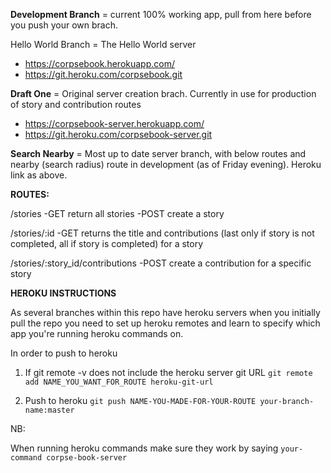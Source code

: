 **Development Branch** = current 100% working app, pull from here before you push your own brach.

Hello World Branch = The Hello World server
  - https://corpsebook.herokuapp.com/
  - https://git.heroku.com/corpsebook.git

**Draft One** = Original server creation brach. Currently in use for production of story and contribution routes
 - https://corpsebook-server.herokuapp.com/
 - https://git.heroku.com/corpsebook-server.git

**Search Nearby** = Most up to date server branch, with below routes and nearby (search radius) route in development (as of Friday evening). Heroku link as above.
 
**ROUTES:**

  /stories
    -GET return all stories
    -POST create a story

  /stories/:id
    -GET returns the title and contributions (last only if story is not completed, all if story is completed) for a     story
  
  /stories/:story_id/contributions
    -POST create a contribution for a specific story

**HEROKU INSTRUCTIONS**

As several branches within this repo have heroku servers when you initially pull the repo you need to set up heroku remotes and learn to specify which app you're running heroku commands on.

In order to push to heroku
1) If git remote -v does not include the heroku server git URL
  ```git remote add NAME_YOU_WANT_FOR_ROUTE heroku-git-url```
  
2) Push to heroku
  ```git push NAME-YOU-MADE-FOR-YOUR-ROUTE your-branch-name:master```

NB:

When running heroku commands make sure they work by saying
 ```your-command corpse-book-server```
